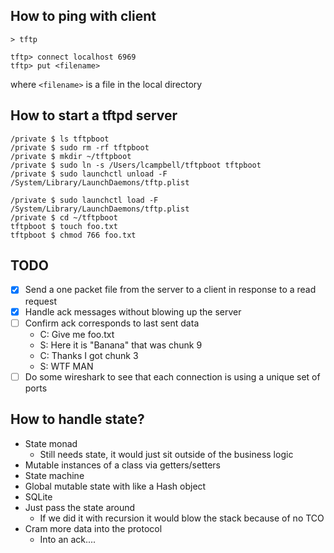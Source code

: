 ## How to ping with client

```
> tftp

tftp> connect localhost 6969
tftp> put <filename>
```

where `<filename>` is a file in the local directory

## How to start a tftpd server

```
/private $ ls tftpboot
/private $ sudo rm -rf tftpboot
/private $ mkdir ~/tftpboot
/private $ sudo ln -s /Users/lcampbell/tftpboot tftpboot
/private $ sudo launchctl unload -F /System/Library/LaunchDaemons/tftp.plist

/private $ sudo launchctl load -F /System/Library/LaunchDaemons/tftp.plist
/private $ cd ~/tftpboot
tftpboot $ touch foo.txt
tftpboot $ chmod 766 foo.txt
```

## TODO

- [x] Send a one packet file from the server to a client in response to a read
    request
- [x] Handle ack messages without blowing up the server
- [ ] Confirm ack corresponds to last sent data
  - C: Give me foo.txt
  - S: Here it is "Banana" that was chunk 9
  - C: Thanks I got chunk 3
  - S: WTF MAN
- [ ] Do some wireshark to see that each connection is using a unique set of ports

## How to handle state?

* State monad
  * Still needs state, it would just sit outside of the business logic
* Mutable instances of a class via getters/setters
* State machine
* Global mutable state with like a Hash object
* SQLite
* Just pass the state around
  * If we did it with recursion it would blow the stack because of no TCO
* Cram more data into the protocol
  * Into an ack....
